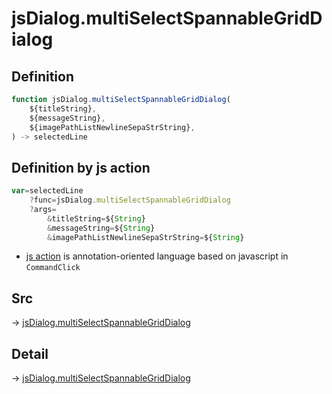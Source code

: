 # jsDialog.multiSelectSpannableGridDialog

## Definition

```js.js
function jsDialog.multiSelectSpannableGridDialog(
	${titleString},
	${messageString},
	${imagePathListNewlineSepaStrString},
) -> selectedLine
```


## Definition by js action

```js.js
var=selectedLine
	?func=jsDialog.multiSelectSpannableGridDialog
	?args=
		&titleString=${String}
		&messageString=${String}
		&imagePathListNewlineSepaStrString=${String}
```

- [js action](#) is annotation-oriented language based on javascript in `CommandClick`



## Src

-> [jsDialog.multiSelectSpannableGridDialog](https://github.com/puutaro/CommandClick/blob/master/app/src/main/java/com/puutaro/commandclick/fragment_lib/terminal_fragment/js_interface/dialog/JsDialog.kt#L280)

## Detail

-> [jsDialog.multiSelectSpannableGridDialog](https://github.com/puutaro/CommandClick/blob/master/md/developer/js_interface/details/dialog/JsDialog/multiSelectSpannableGridDialog.md)
